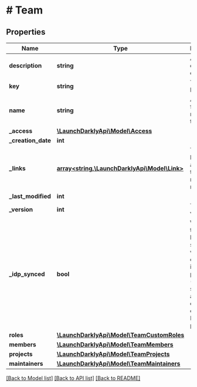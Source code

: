 # # Team

## Properties

Name | Type | Description | Notes
------------ | ------------- | ------------- | -------------
**description** | **string** | A description of the team | [optional]
**key** | **string** | The team key | [optional]
**name** | **string** | A human-friendly name for the team | [optional]
**_access** | [**\LaunchDarklyApi\Model\Access**](Access.md) |  | [optional]
**_creation_date** | **int** |  | [optional]
**_links** | [**array<string,\LaunchDarklyApi\Model\Link>**](Link.md) | The location and content type of related resources | [optional]
**_last_modified** | **int** |  | [optional]
**_version** | **int** | The team version | [optional]
**_idp_synced** | **bool** | Whether the team has been synced with an external identity provider (IdP). Team sync is available to customers on an Enterprise plan. | [optional]
**roles** | [**\LaunchDarklyApi\Model\TeamCustomRoles**](TeamCustomRoles.md) |  | [optional]
**members** | [**\LaunchDarklyApi\Model\TeamMembers**](TeamMembers.md) |  | [optional]
**projects** | [**\LaunchDarklyApi\Model\TeamProjects**](TeamProjects.md) |  | [optional]
**maintainers** | [**\LaunchDarklyApi\Model\TeamMaintainers**](TeamMaintainers.md) |  | [optional]

[[Back to Model list]](../../README.md#models) [[Back to API list]](../../README.md#endpoints) [[Back to README]](../../README.md)
